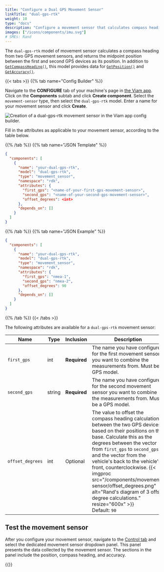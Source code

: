 ```yaml
---
title: "Configure a Dual GPS Movement Sensor"
linkTitle: "dual-gps-rtk"
weight: 10
type: "docs"
description: "Configure a movement sensor that calculates compass heading from two gps movement sensors."
images: ["/icons/components/imu.svg"]
# SMEs: Rand
---
```


The `dual-gps-rtk` model of movement sensor calculates a compass heading from two GPS movement sensors, and returns the midpoint position between the first and second GPS devices as its position.
In addition to [`GetCompassHeading()`](/components/movement-sensor/#getcompassheading), this model provides data for [`GetPosition()`](/components/movement-sensor/#getposition) and [`GetAccuracy()`](/components/movement-sensor/#getaccuracy).

{{< tabs >}}
{{% tab name="Config Builder" %}}

Navigate to the **CONFIGURE** tab of your machine's page in [the Viam app](https://app.viam.com).
Click on the **Components** subtab and click **Create component**.
Select the `movement-sensor` type, then select the `dual-gps-rtk` model.
Enter a name for your movement sensor and click **Create**.

![Creation of a `dual-gps-rtk` movement sensor in the Viam app config builder.](/components/movement-sensor/dual-gps-rtk-builder.png)

Fill in the attributes as applicable to your movement sensor, according to the table below.

{{% /tab %}}
{{% tab name="JSON Template" %}}

```json {class="line-numbers linkable-line-numbers"}
{
  "components": [
    {
      "name": "your-dual-gps-rtk",
      "model": "dual-gps-rtk",
      "type": "movement_sensor",
      "namespace": "rdk",
      "attributes": {
        "first_gps": "<name-of-your-first-gps-movement-sensor>",
        "second_gps": "<name-of-your-second-gps-movement-sensor>",
        "offset_degrees": <int>
      },
      "depends_on": []
    }
  ]
}
```

{{% /tab %}}
{{% tab name="JSON Example" %}}

```json {class="line-numbers linkable-line-numbers"}
{
  "components": [
    {
      "name": "your-dual-gps-rtk",
      "model": "dual-gps-rtk",
      "type": "movement_sensor",
      "namespace": "rdk",
      "attributes": {
        "first_gps": "nmea-1",
        "second_gps": "nmea-2",
        "offset_degrees": 90
      },
      "depends_on": []
    }
  ]
}
```

{{% /tab %}}
{{< /tabs >}}

The following attributes are available for a `dual-gps-rtk` movement sensor:

<!-- prettier-ignore -->
| Name | Type | Inclusion | Description |
| ---- | ---- | --------- | ----------- |
| `first_gps` | int | **Required** | The name you have configured for the first movement sensor you want to combine the measurements from. Must be a GPS model. |
| `second_gps` | string | **Required** | The name you have configured for the second movement sensor you want to combine the measurements from. Must be a GPS model. |
| `offset_degrees` | int | Optional | The value to offset the compass heading calculation between the two GPS devices based on their positions on the base. Calculate this as the degrees between the vector from `first_gps` to `second_gps` and the vector from the vehicle's back to the vehicle's front, counterclockwise. {{< imgproc src="/components/movement-sensor/offset_degrees.png" alt="Rand's diagram of 3 offset degree calculations." resize="600x" >}} <br> Default: `90` |

## Test the movement sensor

After you configure your movement sensor, navigate to the [Control tab](/fleet/machines/#control) and select the dedicated movement sensor dropdown panel.
This panel presents the data collected by the movement sensor.
The sections in the panel include the position, compass heading, and accuracy.

{{<imgproc src="/components/movement-sensor/movement-sensor-control-tab-dual.png" resize="800x" declaredimensions=true alt="The dual GPS movement sensor component in the control tab">}}
